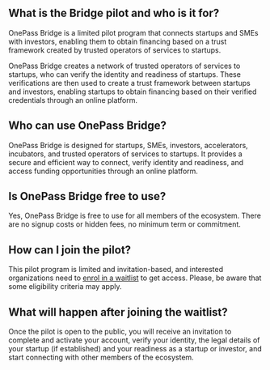 ## What is the Bridge pilot and who is it for?

OnePass Bridge is a limited pilot program that connects startups and SMEs with investors, enabling them to obtain financing based on a trust framework created by trusted operators of services to startups.

OnePass Bridge creates a network of trusted operators of services to startups, who can verify the identity and readiness of startups. These verifications are then used to create a trust framework between startups and investors, enabling startups to obtain financing based on their verified credentials through an online platform.

## Who can use OnePass Bridge?

OnePass Bridge is designed for startups, SMEs, investors, accelerators, incubators, and trusted operators of services to startups. It provides a secure and efficient way to connect, verify identity and readiness, and access funding opportunities through an online platform.

## Is OnePass Bridge free to use?

Yes, OnePass Bridge is free to use for all members of the ecosystem. There are no signup costs or hidden fees, no minimum term or commitment.

## How can I join the pilot?

This pilot program is limited and invitation-based, and interested organizations need to [enrol in a waitlist](https://app.getonepass.eu/invite/rpScuPkmR6) to get access.
Please, be aware that some eligibility criteria may apply.

## What will happen after joining the waitlist?

Once the pilot is open to the public, you will receive an invitation to complete and activate your account, verify your identity, the legal details of your startup (if established) and your readiness as a startup or investor, and start connecting with other members of the ecosystem.
